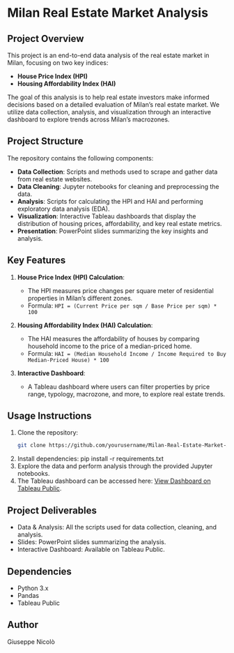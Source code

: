 # Milan Real Estate Market Analysis

## Project Overview
This project is an end-to-end data analysis of the real estate market in Milan, focusing on two key indices:
- **House Price Index (HPI)**
- **Housing Affordability Index (HAI)**

The goal of this analysis is to help real estate investors make informed decisions based on a detailed evaluation of Milan’s real estate market. We utilize data collection, analysis, and visualization through an interactive dashboard to explore trends across Milan’s macrozones.

## Project Structure
The repository contains the following components:
- **Data Collection**: Scripts and methods used to scrape and gather data from real estate websites.
- **Data Cleaning**: Jupyter notebooks for cleaning and preprocessing the data.
- **Analysis**: Scripts for calculating the HPI and HAI and performing exploratory data analysis (EDA).
- **Visualization**: Interactive Tableau dashboards that display the distribution of housing prices, affordability, and key real estate metrics.
- **Presentation**: PowerPoint slides summarizing the key insights and analysis.

## Key Features
1. **House Price Index (HPI) Calculation**:
   - The HPI measures price changes per square meter of residential properties in Milan’s different zones.
   - Formula:
     `HPI = (Current Price per sqm / Base Price per sqm) * 100`

2. **Housing Affordability Index (HAI) Calculation**:
   - The HAI measures the affordability of houses by comparing household income to the price of a median-priced home.
   - Formula:
     `HAI = (Median Household Income / Income Required to Buy Median-Priced House) * 100`

3. **Interactive Dashboard**:
   - A Tableau dashboard where users can filter properties by price range, typology, macrozone, and more, to explore real estate trends.

## Usage Instructions
1. Clone the repository:
   ```bash
   git clone https://github.com/yourusername/Milan-Real-Estate-Market-Analysis.git
2. Install dependencies:
   pip install -r requirements.txt
3. Explore the data and perform analysis through the provided Jupyter notebooks.
4. The Tableau dashboard can be accessed here: [View Dashboard on Tableau Public](https://public.tableau.com/app/profile/giuseppe.nicol./viz/RealEstate_17293237825170/InvestmentInsightsTheMilanRealEstateMarket).


## Project Deliverables
- Data & Analysis: All the scripts used for data collection, cleaning, and analysis.
- Slides: PowerPoint slides summarizing the analysis.
- Interactive Dashboard: Available on Tableau Public.

## Dependencies
- Python 3.x
- Pandas
- Tableau Public

## Author
Giuseppe Nicolò
